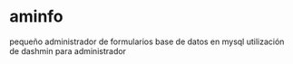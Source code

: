 # aminfo
pequeño administrador de formularios
base de datos en mysql
utilización de dashmin para administrador